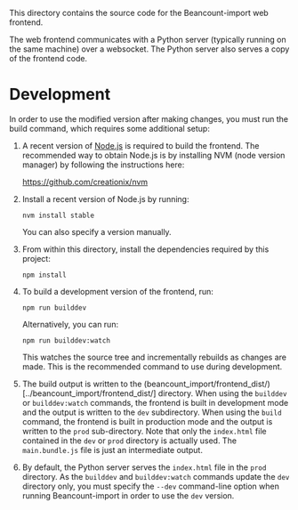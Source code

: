 This directory contains the source code for the Beancount-import web frontend.

The web frontend communicates with a Python server (typically running on the
same machine) over a websocket.  The Python server also serves a copy of the
frontend code.

# Development

In order to use the modified version after making changes, you must run the
build command, which requires some additional setup:

1. A recent version of [Node.js](https://nodejs.org) is required to build the
   frontend.  The recommended way to obtain Node.js is by installing NVM (node
   version manager) by following the instructions here:
   
   https://github.com/creationix/nvm

2. Install a recent version of Node.js by running:

   `nvm install stable`
    
    You can also specify a version manually.
    
3. From within this directory, install the dependencies required by this
   project:

   `npm install`

4. To build a development version of the frontend, run:

   `npm run builddev`
   
   Alternatively, you can run:
   
   `npm run builddev:watch`
   
   This watches the source tree and incrementally rebuilds as changes are made.
   This is the recommended command to use during development.
   
5. The build output is written to the
   (beancount_import/frontend_dist/)[../beancount_import/frontend_dist/]
   directory.  When using the `builddev` or `builddev:watch` commands, the
   frontend is built in development mode and the output is written to the `dev`
   subdirectory.  When using the `build` command, the frontend is built in
   production mode and the output is written to the `prod` sub-directory.  Note
   that only the `index.html` file contained in the `dev` or `prod` directory is
   actually used.  The `main.bundle.js` file is just an intermediate output.

6. By default, the Python server serves the `index.html` file in the `prod`
   directory.  As the `builddev` and `builddev:watch` commands update the `dev`
   directory only, you must specify the `--dev` command-line option when running
   Beancount-import in order to use the `dev` version.
